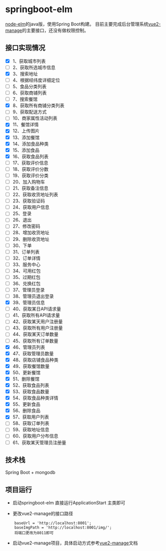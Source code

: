 # springboot-elm

[node-elm](https://github.com/bailicangdu/node-elm)的java版，使用Spring Boot构建。
目前主要完成后台管理系统[vue2-manage](https://github.com/bailicangdu/vue2-manage)的主要接口，还没有做权限控制。



## 接口实现情况
- [x] 1、获取城市列表
- [ ] 2、获取所选城市信息
- [x] 3、搜索地址
- [ ] 4、根据经纬度详细定位
- [ ] 5、食品分类列表
- [ ] 6、获取商铺列表
- [ ] 7、搜索餐馆
- [x] 8、获取所有商铺分类列表
- [ ] 9、获取配送方式
- [ ] 10、商家属性活动列表
- [x] 11、餐馆详情
- [x] 12、上传图片
- [x] 13、添加餐馆
- [x] 14、添加食品种类
- [x] 15、添加食品
- [x] 16、获取食品列表
- [ ] 17、获取评价信息
- [ ] 18、获取评价分数
- [ ] 19、获取评价分类
- [ ] 20、加入购物车
- [ ] 21、获取备注信息
- [ ] 22、获取收货地址列表
- [ ] 23、获取验证码
- [ ] 24、获取用户信息
- [ ] 25、登录
- [ ] 26、退出
- [ ] 27、修改密码
- [ ] 28、增加收货地址
- [ ] 29、删除收货地址
- [ ] 30、下单
- [ ] 31、订单列表
- [ ] 32、订单详情
- [ ] 33、服务中心
- [ ] 34、可用红包
- [ ] 35、过期红包
- [ ] 36、兑换红包
- [ ] 37、管理员登录
- [ ] 38、管理员退出登录
- [x] 39、管理员信息
- [ ] 40、获取某日API请求量
- [ ] 41、获取所有API请求量
- [ ] 42、获取某天用户注册量
- [ ] 43、获取所有用户注册量
- [ ] 44、获取某天订单数量
- [ ] 45、获取所有订单数量
- [x] 46、管理员列表
- [x] 47、获取管理员数量
- [x] 48、获取店铺食品种类
- [x] 49、获取餐馆数量
- [x] 50、更新餐馆
- [x] 51、删除餐馆
- [x] 52、获取食品列表
- [x] 53、获取食品数量
- [x] 54、获取食品种类详情
- [x] 55、更新食品
- [x] 56、删除食品
- [x] 57、获取用户列表
- [ ] 58、获取订单列表
- [ ] 59、获取地址信息
- [ ] 60、获取用户分布信息
- [ ] 61、获取某天管理员注册量

## 技术栈

Spring Boot + mongodb

## 项目运行
- 启动springboot-elm
    直接运行ApplicationStart 主类即可

- 更改vue2-manage的接口路径
```
	baseUrl = 'http://localhost:8001';
    baseImgPath = 'http://localhost:8001/img/';
    将端口更改为8011即可
```
- 启动vue2-manage项目，具体启动方式参考[vue2-manage](https://github.com/bailicangdu/vue2-manage)文档